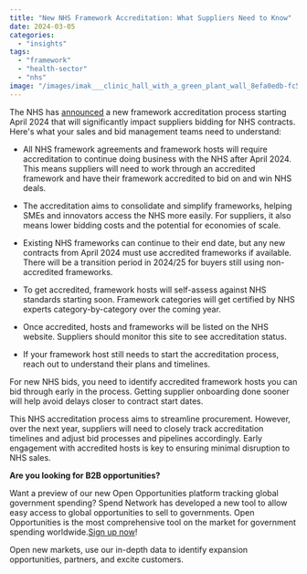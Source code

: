 ```yaml
---
title: "New NHS Framework Accreditation: What Suppliers Need to Know"
date: 2024-03-05
categories: 
  - "insights"
tags: 
  - "framework"
  - "health-sector"
  - "nhs"
image: "/images/imak___clinic_hall_with_a_green_plant_wall_8efa0edb-fc58-455e-8e5b-960e6c96e40c.png"
---
```


The NHS has [announced](https://www.england.nhs.uk/long-read/system-guidance-for-the-implementation-of-framework-host-management/) a new framework accreditation process starting April 2024 that will significantly impact suppliers bidding for NHS contracts. Here's what your sales and bid management teams need to understand:

- All NHS framework agreements and framework hosts will require accreditation to continue doing business with the NHS after April 2024. This means suppliers will need to work through an accredited framework and have their framework accredited to bid on and win NHS deals.

- The accreditation aims to consolidate and simplify frameworks, helping SMEs and innovators access the NHS more easily. For suppliers, it also means lower bidding costs and the potential for economies of scale.

- Existing NHS frameworks can continue to their end date, but any new contracts from April 2024 must use accredited frameworks if available. There will be a transition period in 2024/25 for buyers still using non-accredited frameworks.

- To get accredited, framework hosts will self-assess against NHS standards starting soon. Framework categories will get certified by NHS experts category-by-category over the coming year.

- Once accredited, hosts and frameworks will be listed on the NHS website. Suppliers should monitor this site to see accreditation status.

- If your framework host still needs to start the accreditation process, reach out to understand their plans and timelines.

For new NHS bids, you need to identify accredited framework hosts you can bid through early in the process. Getting supplier onboarding done sooner will help avoid delays closer to contract start dates.

This NHS accreditation process aims to streamline procurement. However, over the next year, suppliers will need to closely track accreditation timelines and adjust bid processes and pipelines accordingly. Early engagement with accredited hosts is key to ensuring minimal disruption to NHS sales.

**Are you looking for B2B opportunities?**

Want a preview of our new Open Opportunities platform tracking global government spending? Spend Network has developed a new tool to allow easy access to global opportunities to sell to governments. Open Opportunities is the most comprehensive tool on the market for government spending worldwide.[Sign up now](https://www.openopportunities.co/early-access/)!

Open new markets, use our in-depth data to identify expansion opportunities, partners, and excite customers.
